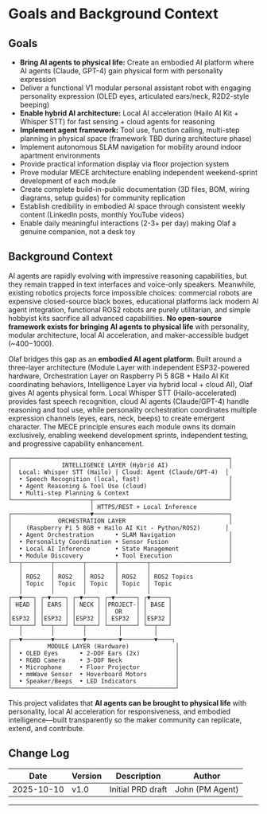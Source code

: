 # Goals and Background Context

## Goals

- **Bring AI agents to physical life:** Create an embodied AI platform where AI agents (Claude, GPT-4) gain physical form with personality expression
- Deliver a functional V1 modular personal assistant robot with engaging personality expression (OLED eyes, articulated ears/neck, R2D2-style beeping)
- **Enable hybrid AI architecture:** Local AI acceleration (Hailo AI Kit + Whisper STT) for fast sensing + cloud agents for reasoning
- **Implement agent framework:** Tool use, function calling, multi-step planning in physical space (framework TBD during architecture phase)
- Implement autonomous SLAM navigation for mobility around indoor apartment environments
- Provide practical information display via floor projection system
- Prove modular MECE architecture enabling independent weekend-sprint development of each module
- Create complete build-in-public documentation (3D files, BOM, wiring diagrams, setup guides) for community replication
- Establish credibility in embodied AI space through consistent weekly content (LinkedIn posts, monthly YouTube videos)
- Enable daily meaningful interactions (2-3+ per day) making Olaf a genuine companion, not a desk toy

## Background Context

AI agents are rapidly evolving with impressive reasoning capabilities, but they remain trapped in text interfaces and voice-only speakers. Meanwhile, existing robotics projects force impossible choices: commercial robots are expensive closed-source black boxes, educational platforms lack modern AI agent integration, functional ROS2 robots are purely utilitarian, and simple hobbyist kits sacrifice all advanced capabilities. **No open-source framework exists for bringing AI agents to physical life** with personality, modular architecture, local AI acceleration, and maker-accessible budget (~$400-$1000).

Olaf bridges this gap as an **embodied AI agent platform**. Built around a three-layer architecture (Module Layer with independent ESP32-powered hardware, Orchestration Layer on Raspberry Pi 5 8GB + Hailo AI Kit coordinating behaviors, Intelligence Layer via hybrid local + cloud AI), Olaf gives AI agents physical form. Local Whisper STT (Hailo-accelerated) provides fast speech recognition, cloud AI agents (Claude/GPT-4) handle reasoning and tool use, while personality orchestration coordinates multiple expression channels (eyes, ears, neck, beeps) to create emergent character. The MECE principle ensures each module owns its domain exclusively, enabling weekend development sprints, independent testing, and progressive capability enhancement.

```
┌─────────────────────────────────────────────────────────────┐
│              INTELLIGENCE LAYER (Hybrid AI)                 │
│  Local: Whisper STT (Hailo) | Cloud: Agent (Claude/GPT-4)  │
│  • Speech Recognition (local, fast)                         │
│  • Agent Reasoning & Tool Use (cloud)                       │
│  • Multi-step Planning & Context                            │
└──────────────────────┬──────────────────────────────────────┘
                       │ HTTPS/REST + Local Inference
┌──────────────────────▼──────────────────────────────────────┐
│             ORCHESTRATION LAYER                             │
│    (Raspberry Pi 5 8GB + Hailo AI Kit - Python/ROS2)       │
│  • Agent Orchestration      • SLAM Navigation               │
│  • Personality Coordination • Sensor Fusion                 │
│  • Local AI Inference       • State Management              │
│  • Module Discovery         • Tool Execution                │
└──┬────────┬────────┬────────┬────────┬──────────────────────┘
   │        │        │        │        │
   │ ROS2   │ ROS2   │ ROS2   │ ROS2   │ ROS2 Topics
   │ Topic  │ Topic  │ Topic  │ Topic  │ Topic
   │        │        │        │        │
┌──▼───┐ ┌─▼────┐ ┌─▼────┐ ┌─▼──────┐ ┌▼─────┐
│ HEAD │ │ EARS │ │ NECK │ │PROJECT-│ │ BASE │
│      │ │      │ │      │ │  OR    │ │      │
│ESP32 │ │ESP32 │ │ESP32 │ │ ESP32  │ │ESP32 │
└──┬───┘ └──┬───┘ └──┬───┘ └───┬────┘ └──┬───┘
   │        │        │         │         │
┌──▼────────▼────────▼─────────▼─────────▼────┐
│          MODULE LAYER (Hardware)             │
│  • OLED Eyes      • 2-DOF Ears (2x)          │
│  • RGBD Camera    • 3-DOF Neck               │
│  • Microphone     • Floor Projector          │
│  • mmWave Sensor  • Hoverboard Motors        │
│  • Speaker/Beeps  • LED Indicators           │
└──────────────────────────────────────────────┘
```

This project validates that **AI agents can be brought to physical life** with personality, local AI acceleration for responsiveness, and embodied intelligence—built transparently so the maker community can replicate, extend, and contribute.

## Change Log

| Date | Version | Description | Author |
|------|---------|-------------|--------|
| 2025-10-10 | v1.0 | Initial PRD draft | John (PM Agent) |

---
